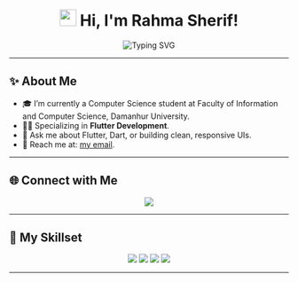 <h1 align="center">
  <img src="https://media.giphy.com/media/hvRJCLFzcasrR4ia7z/giphy.gif" width="30px"> 
  Hi, I'm Rahma Sherif!
</h1>

<p align="center">
  <img src="https://readme-typing-svg.demolab.com?font=Fira+Code&size=25&pause=1000&color=FFFF00&center=true&vCenter=true&width=435&lines=Flutter+Developer;Software Engineer" alt="Typing SVG">
</p>

---

## ✨ **About Me**

- 🎓 I’m currently a Computer Science student at Faculty of Information and Computer Science, Damanhur University.
- 🧑‍💻 Specializing in **Flutter Development**.
- 💬 Ask me about Flutter, Dart, or building clean, responsive UIs.
- 📧 Reach me at: [my email](sherifrahma829@gmail.com).

---

## 🌐 **Connect with Me**

<p align="center">
  <a href="https://www.linkedin.com/in/rahma-sherif-147989266/">
    <img src="https://img.shields.io/badge/LinkedIn-0077B5?style=for-the-badge&logo=linkedin&logoColor=white" />
  </a>
</p>

---

## 🚀 **My Skillset**

<div align="center">
  <img src="https://img.shields.io/badge/Dart-0175C2?style=for-the-badge&logo=dart&logoColor=white" />
  <img src="https://img.shields.io/badge/Flutter-02569B?style=for-the-badge&logo=flutter&logoColor=white" />
  <img src="https://img.shields.io/badge/Figma-F24E1E?style=for-the-badge&logo=figma&logoColor=white" />
  <img src="https://img.shields.io/badge/Git-F05032?style=for-the-badge&logo=git&logoColor=white" />
</div>

---
